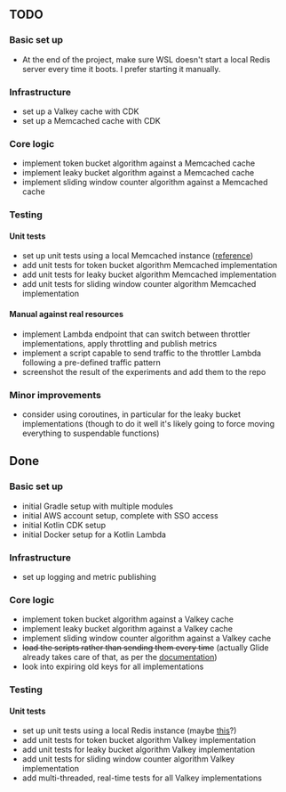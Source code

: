 ## TODO

### Basic set up

- At the end of the project, make sure WSL doesn't start a local Redis server every time it boots. I prefer starting it manually.

### Infrastructure

- set up a Valkey cache with CDK
- set up a Memcached cache with CDK

### Core logic

- implement token bucket algorithm against a Memcached cache
- implement leaky bucket algorithm against a Memcached cache
- implement sliding window counter algorithm against a Memcached cache

### Testing

#### Unit tests

- set up unit tests using a local Memcached instance ([reference](https://www.memcachier.com/documentation/local-usage))
- add unit tests for token bucket algorithm Memcached implementation
- add unit tests for leaky bucket algorithm Memcached implementation 
- add unit tests for sliding window counter algorithm Memcached implementation

#### Manual against real resources

- implement Lambda endpoint that can switch between throttler implementations, apply throttling and publish metrics
- implement a script capable to send traffic to the throttler Lambda following a pre-defined traffic pattern
- screenshot the result of the experiments and add them to the repo

### Minor improvements

- consider using coroutines, in particular for the leaky bucket implementations (though to do it well it's likely going to force moving everything to suspendable functions)

## Done

### Basic set up 

- initial Gradle setup with multiple modules
- initial AWS account setup, complete with SSO access
- initial Kotlin CDK setup
- initial Docker setup for a Kotlin Lambda

### Infrastructure

- set up logging and metric publishing

### Core logic

- implement token bucket algorithm against a Valkey cache
- implement leaky bucket algorithm against a Valkey cache
- implement sliding window counter algorithm against a Valkey cache
- ~~load the scripts rather than sending them every time~~ (actually Glide already takes care of that, as per the [documentation](https://valkey.io/valkey-glide/python/cluster_commands/#glide.async_commands.cluster_commands.ClusterCommands.invoke_script))
- look into expiring old keys for all implementations

### Testing

#### Unit tests

- set up unit tests using a local Redis instance (maybe [this](https://www.baeldung.com/spring-embedded-redis)?)
- add unit tests for token bucket algorithm Valkey implementation
- add unit tests for leaky bucket algorithm Valkey implementation
- add unit tests for sliding window counter algorithm Valkey implementation
- add multi-threaded, real-time tests for all Valkey implementations